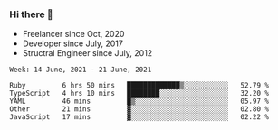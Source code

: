 ### Hi there 👋

- Freelancer since Oct, 2020
- Developer since July, 2017
- Structral Engineer since July, 2012

<!--START_SECTION:waka-->
```text
Week: 14 June, 2021 - 21 June, 2021

Ruby         6 hrs 50 mins   █████████████▒░░░░░░░░░░░   52.79 % 
TypeScript   4 hrs 10 mins   ████████░░░░░░░░░░░░░░░░░   32.20 % 
YAML         46 mins         █▒░░░░░░░░░░░░░░░░░░░░░░░   05.97 % 
Other        21 mins         ▓░░░░░░░░░░░░░░░░░░░░░░░░   02.80 % 
JavaScript   17 mins         ▓░░░░░░░░░░░░░░░░░░░░░░░░   02.22 % 
```
<!--END_SECTION:waka-->
